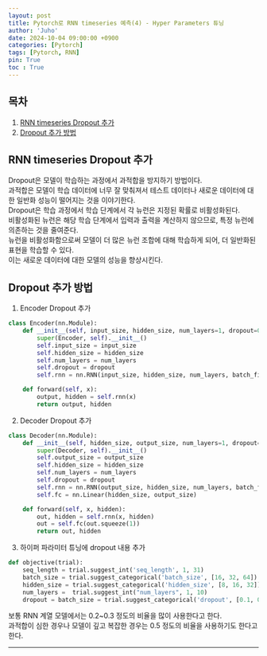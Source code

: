 ```yaml
---
layout: post
title: Pytorch로 RNN timeseries 예측(4) - Hyper Parameters 튜닝
author: 'Juho'
date: 2024-10-04 09:00:00 +0900
categories: [Pytorch]
tags: [Pytorch, RNN]
pin: True
toc : True
---
```


<style>
  th{
    font-weight: bold;
    text-align: center;
    background-color: white;
  }
  td{
    background-color: white;
  }

</style>

## 목차
1. [RNN timeseries Dropout 추가](#rnn-timeseries-dropout-추가)
2. [Dropout 추가 방법](#dropout-추가-방법)

## RNN timeseries Dropout 추가
Dropout은 모델이 학습하는 과정에서 과적합을 방지하기 방법이다.<br/>
과적합은 모델이 학습 데이터에 너무 잘 맞춰져서 테스트 데이터나 새로운 데이터에 대한 일반화 성능이 떨어지는 것을 이야기한다.<br/>
Dropout은 학습 과정에서 학습 단계에서 각 뉴런은 지정된 확률로 비활성화된다.<br/>
비활성화된 뉴런은 해당 학습 단계에서 입력과 출력을 계산하지 않으므로, 특정 뉴런에 의존하는 것을 줄여준다.<br/>
뉴런을 비활성화함으로써 모델이 더 많은 뉴런 조합에 대해 학습하게 되어, 더 일반화된 표현을 학습할 수 있다.<br/>
이는 새로운 데이터에 대한 모델의 성능을 향상시킨다.<br/>


## Dropout 추가 방법
1) Encoder Dropout 추가
```python
class Encoder(nn.Module):
    def __init__(self, input_size, hidden_size, num_layers=1, dropout=0.2):
        super(Encoder, self).__init__()
        self.input_size = input_size
        self.hidden_size = hidden_size
        self.num_layers = num_layers
        self.dropout = dropout
        self.rnn = nn.RNN(input_size, hidden_size, num_layers, batch_first=True, dropout=dropout if num_layers > 1 else 0)

    def forward(self, x):
        output, hidden = self.rnn(x)
        return output, hidden
```

2) Decoder Dropout 추가
```python
class Decoder(nn.Module):
    def __init__(self, hidden_size, output_size, num_layers=1, dropout=0.2):
        super(Decoder, self).__init__()
        self.output_size = output_size
        self.hidden_size = hidden_size
        self.num_layers = num_layers
        self.dropout = dropout
        self.rnn = nn.RNN(output_size, hidden_size, num_layers, batch_first=True, dropout=dropout if num_layers > 1 else 0)
        self.fc = nn.Linear(hidden_size, output_size)

    def forward(self, x, hidden):
        out, hidden = self.rnn(x, hidden)
        out = self.fc(out.squeeze(1)) 
        return out, hidden
```

3) 하이퍼 파라미터 튜닝에 dropout 내용 추가
```python
def objective(trial):
    seq_length = trial.suggest_int('seq_length', 1, 31)
    batch_size = trial.suggest_categorical('batch_size', [16, 32, 64])
    hidden_size = trial.suggest_categorical('hidden_size', [8, 16, 32])
    num_layers =  trial.suggest_int("num_layers", 1, 10)
    dropout = batch_size = trial.suggest_categorical('dropout', [0.1, 0.2, 0.3])
```
보통 RNN 계열 모델에서는 0.2~0.3 정도의 비율을 많이 사용한다고 한다.<br/>
과적합이 심한 경우나 모델이 깊고 복잡한 경우는 0.5 정도의 비율을 사용하기도 한다고 한다.<br/>

---


<br/>